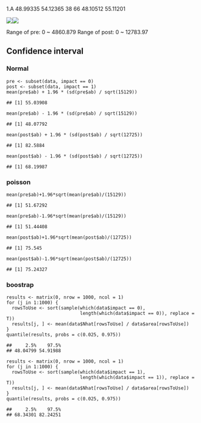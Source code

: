 1.A 48.99335 54.12365 38 66 48.10512 55.11201

![](p1_files/figure-markdown_strict/eruptions-1.png)![](p1_files/figure-markdown_strict/eruptions-2.png)

Range of pre: 0 ~ 4860.879 Range of post: 0 ~ 12783.97

Confidence interval
-------------------

### Normal

    pre <- subset(data, impact == 0)
    post <- subset(data, impact == 1)
    mean(pre$ab) + 1.96 * (sd(pre$ab) / sqrt(15129))

    ## [1] 55.03908

    mean(pre$ab) - 1.96 * (sd(pre$ab) / sqrt(15129))

    ## [1] 48.07792

    mean(post$ab) + 1.96 * (sd(post$ab) / sqrt(12725))

    ## [1] 82.5884

    mean(post$ab) - 1.96 * (sd(post$ab) / sqrt(12725))

    ## [1] 68.19987

### poisson

    mean(pre$ab)+1.96*sqrt(mean(pre$ab)/(15129))

    ## [1] 51.67292

    mean(pre$ab)-1.96*sqrt(mean(pre$ab)/(15129))

    ## [1] 51.44408

    mean(post$ab)+1.96*sqrt(mean(post$ab)/(12725))

    ## [1] 75.545

    mean(post$ab)-1.96*sqrt(mean(post$ab)/(12725))

    ## [1] 75.24327

### boostrap

    results <- matrix(0, nrow = 1000, ncol = 1)
    for (j in 1:1000) {
      rowsToUse <- sort(sample(which(data$impact == 0),
                               length(which(data$impact == 0)), replace = T))
      results[j, ] <- mean(data$Nhat[rowsToUse] / data$area[rowsToUse])
    }
    quantile(results, probs = c(0.025, 0.975))

    ##     2.5%    97.5% 
    ## 48.04799 54.91988

    results <- matrix(0, nrow = 1000, ncol = 1)
    for (j in 1:1000) {
      rowsToUse <- sort(sample(which(data$impact == 1),
                               length(which(data$impact == 1)), replace = T))
      results[j, ] <- mean(data$Nhat[rowsToUse] / data$area[rowsToUse])
    }
    quantile(results, probs = c(0.025, 0.975))

    ##     2.5%    97.5% 
    ## 68.34301 82.24251
